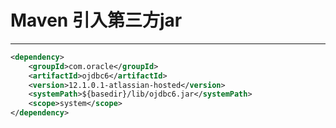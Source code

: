 # Maven 引入第三方jar
----------------
```xml
<dependency>
    <groupId>com.oracle</groupId>
    <artifactId>ojdbc6</artifactId>
    <version>12.1.0.1-atlassian-hosted</version>
    <systemPath>${basedir}/lib/ojdbc6.jar</systemPath>
    <scope>system</scope>
</dependency>

```